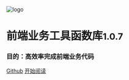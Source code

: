 ![logo](https://docsify.js.org/_media/icon.svg)

# 前端业务工具函数库<small>1.0.7</small>
### 目的：高效率完成前端业务代码

[Github](https://github.com/Hyhello/utils)
[开始阅读](#hyhelloutils)
